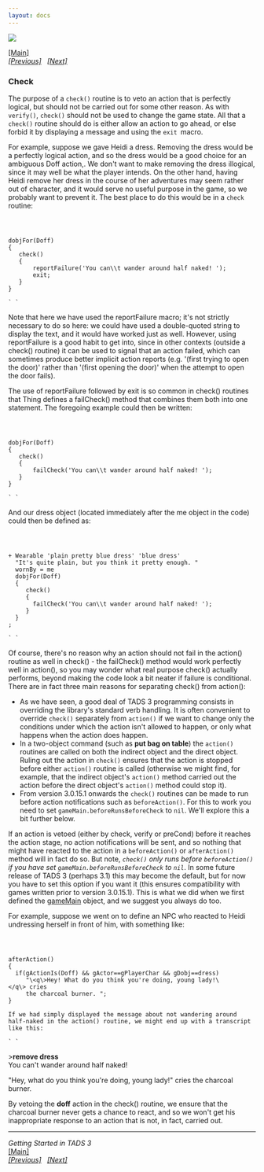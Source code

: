 ```yaml
---
layout: docs
---
```



[<img src="topbar.jpg" data-border="0" />](index.html)





[\[Main\]](index.html)  
*[\[Previous\]](verify.html)   [\[Next\]](action.html)*

### Check

The purpose of a `check()` routine is to veto an action that is
perfectly logical, but should not be carried out for some other reason.
As with `verify()`, `check()` should not be used to change the game
state. All that a `check()` routine should do is either allow an action
to go ahead, or else forbid it by displaying a message and using the
`exit `macro.

  
For example, suppose we gave Heidi a dress. Removing the dress would be
a perfectly logical action, and so the dress would be a good choice for
an ambiguous Doff action,. We don't want to make removing the dress
illogical, since it may well be what the player intends. On the other
hand, having Heidi remove her dress in the course of her adventures may
seem rather out of character, and it would serve no useful purpose in
the game, so we probably want to prevent it. The best place to do this
would be in a `check `routine:  

` `

```

dobjFor(Doff)  
{  
   check()  
   {  
       reportFailure('You can\\t wander around half naked! ');  
       exit;  
   }  
}  

` `

```

Note that here we have used the reportFailure macro; it's not strictly
necessary to do so here: we could have used a double-quoted string to
display the text, and it would have worked just as well. However, using
reportFailure is a good habit to get into, since in other contexts
(outside a check() routine) it can be used to signal that an action
failed, which can sometimes produce better implicit action reports (e.g.
'(first trying to open the door)' rather than '(first opening the door)'
when the attempt to open the door fails).  
  
The use of reportFailure followed by exit is so common in
check() routines that Thing defines a failCheck() method that combines
them both into one statement. The foregoing example could then be
written:  

` `

```

dobjFor(Doff)  
{  
   check()  
   {  
       failCheck('You can\\t wander around half naked! ');  
   }  
}  

` `

```

And our dress object (located immediately after the me object in the
code) could then be defined as:  

` `

```

+ Wearable 'plain pretty blue dress' 'blue dress'  
  "It's quite plain, but you think it pretty enough. "  
  wornBy = me  
  dobjFor(Doff)  
  {  
     check()  
     {  
       failCheck('You can\\t wander around half naked! ');  
     }  
  }  
;  

` `

```

Of course, there's no reason why an action should not fail in the
action() routine as well in check() - the failCheck() method would work
perfectly well in action(), so you may wonder what real purpose check()
actually performs, beyond making the code look a bit neater if failure
is conditional. There are in fact three main reasons for separating
check() from action():

- As we have seen, a good deal of TADS 3 programming consists in
  overriding the library's standard verb handling. It is often
  convenient to override `check()` separately from `action()` if we want
  to change only the conditions under which the action isn't allowed to
  happen, or only what happens when the action does happen.
- In a two-object command (such as **put bag on table**) the `action()`
  routines are called on both the indirect object and the direct object.
  Ruling out the action in `check()` ensures that the action is stopped
  before either `action()` routine is called (otherwise we might find,
  for example, that the indirect object's `action()` method carried out
  the action before the direct object's `action()` method could stop
  it).
- From version 3.0.15.1 onwards the `check()` routines can be made to
  run before action notifications such as `beforeAction()`. For this to
  work you need to set `gameMain.beforeRunsBeforeCheck` to `nil`. We'll
  explore this a bit further below.

If an action is vetoed (either by check, verify or preCond) before it
reaches the action stage, no action notifications will be sent, and so
nothing that might have reacted to the action in a `beforeAction()` or
`afterAction()` method will in fact do so. But note, *`check()` only
runs before `beforeAction()` if you have set
`gameMain.beforeRunsBeforeCheck` to `nil`*. In some future release of
TADS 3 (perhaps 3.1) this may become the default, but for now you have
to set this option if you want it (this ensures compatibility with games
written prior to version 3.0.15.1). This is what we did when we first
defined the [gameMain](startinganewgame.html#gameMain) object, and we
suggest you always do too.

  
For example, suppose we went on to define an NPC who reacted to Heidi
undressing herself in front of him, with something like:  

` `

```

afterAction()  
{  
  if(gActionIs(Doff) && gActor==gPlayerChar && gDobj==dress)  
     "\<q\>Hey! What do you think you're doing, young lady!\</q\> cries  
     the charcoal burner. ";  
}  
  
If we had simply displayed the message about not wandering around
half-naked in the action() routine, we might end up with a transcript
like this:  

` `

```

\>**remove dress**  
You can't wander around half naked!  
  
"Hey, what do you think you're doing, young lady!" cries the charcoal
burner.  
  
By vetoing the **doff** action in the check() routine, we ensure that
the charcoal burner never gets a chance to react, and so we won't get
his inappropriate response to an action that is not, in fact, carried
out.  
  

------------------------------------------------------------------------

*Getting Started in TADS 3*  
[\[Main\]](index.html)  
*[\[Previous\]](verify.html)   [\[Next\]](action.html)*


